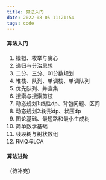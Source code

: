 ```yaml
---
title: 算法入门
date: 2022-08-05 11:21:54
tags: code
---
```


#### 算法入门

1. 模拟、枚举与贪心
2. 递归与分治思想
3. 二分、三分、01分数规划
4. 堆栈、队列、单调栈、单调队列
5. 优先队列、并查集
6. 搜索与搜索剪枝
7. 动态规划1:线性dp、背包问题、区间
8. 动态规划2:树形dp、状压dp
9. 图论基础、最短路和最小生成树
10. 简单数学基础
11. 线段树与树状数组
12. RMQ与LCA

#### 算法进阶

（待补充）
